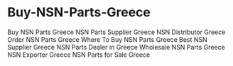 # Buy-NSN-Parts-Greece
Buy NSN Parts Greece NSN Parts Supplier Greece NSN Distributor Greece Order NSN Parts Greece Where To Buy NSN Parts Greece Best NSN Supplier Greece NSN Parts Dealer in Greece Wholesale NSN Parts Greece NSN Exporter Greece NSN Parts for Sale Greece
